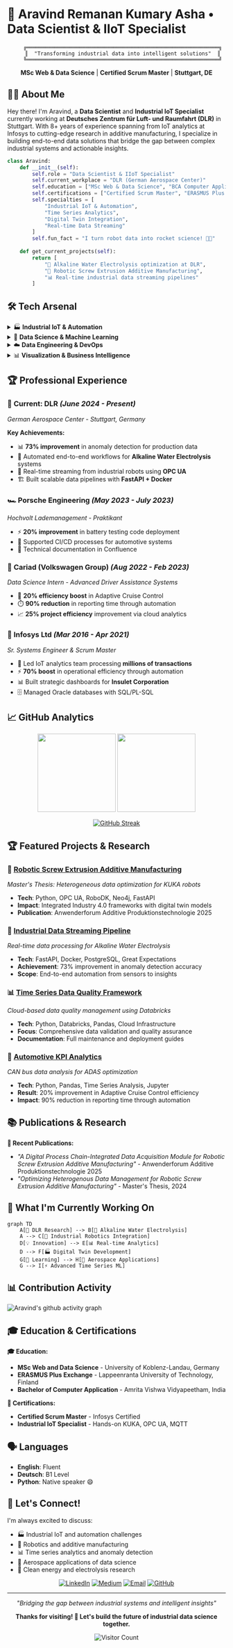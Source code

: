 # 🚀 Aravind Remanan Kumary Asha • Data Scientist & IIoT Specialist

<div align="center">
  
```ascii
    ╔══════════════════════════════════════════════════════════════╗
    ║  "Transforming industrial data into intelligent solutions"  ║
    ╚══════════════════════════════════════════════════════════════╝
```

**MSc Web & Data Science** | **Certified Scrum Master** | **Stuttgart, DE**

</div>

## 👨‍💻 About Me

Hey there! I'm Aravind, a **Data Scientist** and **Industrial IoT Specialist** currently working at **Deutsches Zentrum für Luft- und Raumfahrt (DLR)** in Stuttgart. With 8+ years of experience spanning from IoT analytics at Infosys to cutting-edge research in additive manufacturing, I specialize in building end-to-end data solutions that bridge the gap between complex industrial systems and actionable insights.

```python
class Aravind:
    def __init__(self):
        self.role = "Data Scientist & IIoT Specialist"
        self.current_workplace = "DLR (German Aerospace Center)"
        self.education = ["MSc Web & Data Science", "BCA Computer Applications"]
        self.certifications = ["Certified Scrum Master", "ERASMUS Plus Scholar"]
        self.specialties = [
            "Industrial IoT & Automation", 
            "Time Series Analytics", 
            "Digital Twin Integration",
            "Real-time Data Streaming"
        ]
        self.fun_fact = "I turn robot data into rocket science! 🤖🚀"
    
    def get_current_projects(self):
        return [
            "🔋 Alkaline Water Electrolysis optimization at DLR",
            "🤖 Robotic Screw Extrusion Additive Manufacturing",
            "📊 Real-time industrial data streaming pipelines"
        ]
```

## 🛠️ Tech Arsenal

<details>
<summary>🏭 <strong>Industrial IoT & Automation</strong></summary>
<br>

**IIoT Protocols & Integration**
- **Communication**: OPC UA, MQTT, Industrial Ethernet
- **Robotics**: KUKA robots, RoboDK, KUKA RSI
- **Standards**: Industry 4.0, Digital Twin, FAIR data principles

**Real-time Systems**
- ⚡ Real-time data streaming from industrial robots
- 🔄 ETL pipeline orchestration for manufacturing data
- 📡 Time series data processing and anomaly detection
- 🏭 Human-Machine Interface (HMI) development

</details>

<details>
<summary>🧠 <strong>Data Science & Machine Learning</strong></summary>
<br>

**Core ML & Analytics**
- **Languages**: Python, SQL, Java, C++ (Embedded)
- **ML Libraries**: Scikit-Learn, TensorFlow, PyTorch
- **Data Processing**: Pandas, NumPy, SciPy
- **Statistical Analysis**: Advanced time series modeling, KPI frameworks

**Specialized Applications**
- 📈 Predictive maintenance for manufacturing systems
- 🎯 Anomaly detection (73% improvement achieved)
- 🔋 Battery testing optimization (20% deployment improvement)
- 🚗 Adaptive Cruise Control efficiency enhancement (20% improvement)

</details>

<details>
<summary>☁️ <strong>Data Engineering & DevOps</strong></summary>
<br>

**Cloud & Infrastructure**
- **Platforms**: Databricks, Docker, Kubernetes
- **Databases**: PostgreSQL, MySQL, MongoDB, InfluxDB, Neo4j, Shepard DB
- **APIs**: FastAPI development, RESTful services
- **Validation**: Great Expectations, Pydantic

**Development & Deployment**
- 🔄 CI/CD pipelines (GitLab, Jenkins, Bitbucket)
- 📊 Automated reporting (90% time reduction achieved)
- 🐳 Containerized deployments with Docker
- 📈 Data quality frameworks for time series data

</details>

<details>
<summary>📊 <strong>Visualization & Business Intelligence</strong></summary>
<br>

**Data Visualization**
- **Tools**: Tableau, Streamlit, Taipy, Matplotlib
- **Dashboards**: Real-time operational dashboards
- **Reporting**: Automated strategic reports and KPI tracking

**Project Management**
- 🏃‍♂️ Agile methodologies (Certified Scrum Master)
- 🛠️ JIRA, Confluence, Miro, Azure DevOps
- 👥 Cross-functional team leadership

</details>

## 🏆 Professional Experience

### 🚀 **Current: DLR** *(June 2024 - Present)*
*German Aerospace Center - Stuttgart, Germany*

**Key Achievements:**
- 📊 **73% improvement** in anomaly detection for production data
- 🔋 Automated end-to-end workflows for **Alkaline Water Electrolysis** systems
- 🤖 Real-time streaming from industrial robots using **OPC UA**
- 🏗️ Built scalable data pipelines with **FastAPI + Docker**

### 🏎️ **Porsche Engineering** *(May 2023 - July 2023)*
*Hochvolt Lademanagement - Praktikant*

- ⚡ **20% improvement** in battery testing code deployment
- 🔄 Supported CI/CD processes for automotive systems
- 📝 Technical documentation in Confluence

### 🚗 **Cariad (Volkswagen Group)** *(Aug 2022 - Feb 2023)*
*Data Science Intern - Advanced Driver Assistance Systems*

- 🎯 **20% efficiency boost** in Adaptive Cruise Control
- ⏱️ **90% reduction** in reporting time through automation
- 📈 **25% project efficiency** improvement via cloud analytics

### 💼 **Infosys Ltd** *(Mar 2016 - Apr 2021)*
*Sr. Systems Engineer & Scrum Master*

- 👥 Led IoT analytics team processing **millions of transactions**
- ⚡ **70% boost** in operational efficiency through automation
- 📊 Built strategic dashboards for **Insulet Corporation**
- 🗄️ Managed Oracle databases with SQL/PL-SQL

## 📈 GitHub Analytics

<div align="center">

<img height="180em" src="https://github-readme-stats.vercel.app/api?username=boun7yhunt3r&show_icons=true&theme=tokyonight&include_all_commits=true&count_private=true"/>
<img height="180em" src="https://github-readme-stats.vercel.app/api/top-langs/?username=boun7yhunt3r&layout=compact&langs_count=8&theme=tokyonight"/>

</div>

<div align="center">

[![GitHub Streak](https://github-readme-streak-stats.herokuapp.com/?user=boun7yhunt3r&theme=tokyonight)](https://git.io/streak-stats)

</div>

## 🏆 Featured Projects & Research

### 🤖 [Robotic Screw Extrusion Additive Manufacturing](https://github.com/boun7yhunt3r/robotic-seam)
*Master's Thesis: Heterogeneous data optimization for KUKA robots*
- **Tech**: Python, OPC UA, RoboDK, Neo4j, FastAPI
- **Impact**: Integrated Industry 4.0 frameworks with digital twin models
- **Publication**: Anwenderforum Additive Produktionstechnologie 2025

### 🔋 [Industrial Data Streaming Pipeline](https://github.com/boun7yhunt3r/industrial-streaming)
*Real-time data processing for Alkaline Water Electrolysis*
- **Tech**: FastAPI, Docker, PostgreSQL, Great Expectations
- **Achievement**: 73% improvement in anomaly detection accuracy
- **Scope**: End-to-end automation from sensors to insights

### 📊 [Time Series Data Quality Framework](https://github.com/boun7yhunt3r/ts-data-quality)
*Cloud-based data quality management using Databricks*
- **Tech**: Python, Databricks, Pandas, Cloud Infrastructure
- **Focus**: Comprehensive data validation and quality assurance
- **Documentation**: Full maintenance and deployment guides

### 🚗 [Automotive KPI Analytics](https://github.com/boun7yhunt3r/automotive-analytics)
*CAN bus data analysis for ADAS optimization*
- **Tech**: Python, Pandas, Time Series Analysis, Jupyter
- **Result**: 20% improvement in Adaptive Cruise Control efficiency
- **Impact**: 90% reduction in reporting time through automation

## 📚 Publications & Research

**📄 Recent Publications:**
- *"A Digital Process Chain-Integrated Data Acquisition Module for Robotic Screw Extrusion Additive Manufacturing"* - Anwenderforum Additive Produktionstechnologie 2025
- *"Optimizing Heterogenous Data Management for Robotic Screw Extrusion Additive Manufacturing"* - Master's Thesis, 2024

## 🌟 What I'm Currently Working On

```mermaid
graph TD
    A[🔬 DLR Research] --> B[🔋 Alkaline Water Electrolysis]
    A --> C[🤖 Industrial Robotics Integration]
    D[💡 Innovation] --> E[📊 Real-time Analytics]
    D --> F[🏭 Digital Twin Development]
    G[📖 Learning] --> H[🚀 Aerospace Applications]
    G --> I[⚡ Advanced Time Series ML]
```

## 📊 Contribution Activity

![Aravind's github activity graph](https://github-readme-activity-graph.vercel.app/graph?username=boun7yhunt3r&theme=tokyo-night&hide_border=true)

## 🎓 Education & Certifications

**🎓 Education:**
- **MSc Web and Data Science** - University of Koblenz-Landau, Germany
- **ERASMUS Plus Exchange** - Lappeenranta University of Technology, Finland
- **Bachelor of Computer Application** - Amrita Vishwa Vidyapeetham, India

**🏅 Certifications:**
- **Certified Scrum Master** - Infosys Certified
- **Industrial IoT Specialist** - Hands-on KUKA, OPC UA, MQTT

## 🗣️ Languages
- **English**: Fluent
- **Deutsch**: B1 Level
- **Python**: Native speaker 😄

## 💬 Let's Connect!

I'm always excited to discuss:
- 🏭 Industrial IoT and automation challenges
- 🤖 Robotics and additive manufacturing
- 📊 Time series analytics and anomaly detection
- 🚀 Aerospace applications of data science
- 🔋 Clean energy and electrolysis research

<div align="center">

[![LinkedIn](https://img.shields.io/badge/LinkedIn-0077B5?style=for-the-badge&logo=linkedin&logoColor=white)](https://www.linkedin.com/in/aravindrk/)
[![Medium](https://img.shields.io/badge/Medium-12100E?style=for-the-badge&logo=medium&logoColor=white)](https://medium.com/@aravindrk)
[![Email](https://img.shields.io/badge/Email-D14836?style=for-the-badge&logo=gmail&logoColor=white)](mailto:aremanan.career@gmail.com)
[![GitHub](https://img.shields.io/badge/GitHub-100000?style=for-the-badge&logo=github&logoColor=white)](https://github.com/boun7yhunt3r)

</div>

---

<div align="center">

*"Bridging the gap between industrial systems and intelligent insights"*

**Thanks for visiting! 🚀 Let's build the future of industrial data science together.**

![Visitor Count](https://profile-counter.glitch.me/boun7yhunt3r/count.svg)

</div>
